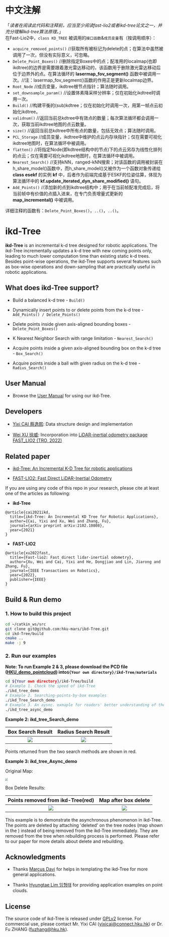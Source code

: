 # 中文注解
「*读者在阅读此代码和注释前，应当至少阅读fast-lio2或者ikd-tree论文之一，并充分理解ikd-tree算法原理。*」  
在Fast-Lio2中，`class KD_TREE` 被调用的`接口函数`&`成员变量`有（按调用顺序）：  
- `acquire_removed_points()` //获取所有被标记为delete的点；在算法中虽然被调用了一次，但没有实际意义，可忽略。
- `Delete_Point_Boxes()` //删除指定Boxes中的点；配准用的localmap(也即ikdtree)的边界是需要跟着激光雷达移动的，该函数用于删除激光雷达移动后位于边界外的点。在算法循环的 **lasermap_fov_segment()** 函数中被调用一次。//注：lasermap_fov_segment()函数的作用正是更新localmap边界。
- `Root_Node` //成员变量，ikdtree根节点指针；算法随时调用。
- `set_downsample_param()` //设置体素降采样分辨率；仅在初始化ikdtree时调用一次。
- `Build()` //构建平衡的(sub)kdtree；仅在初始化时调用一次，用第一帧点云初始化ikdtree。
- `validnum()` //返回当前总kdtree中有效点的数量；每次算法循环都会调用一次，获取当前ikdtree地图的点云数量。
- `size()` //返回当前总kdtree中所有点的数量，包括无效点；算法随时调用。
- `PCL_Storage` //成员变量，ikdtree中维护的点云内存块指针；仅在需要可视化ikdtree地图时，在算法循环中被调用。
- `flatten()` //将指定Node(即kdtree结构中的节点)下的点云另存为线性化排列的点云；仅在需要可视化ikdtree地图时，在算法循环中被调用。  
- `Nearest_Search()` //支持kNN，ranged-kNN搜索；对该函数的调用被封装在h_share_model()函数中，而h_share_model()又被作为一个函数对象传递给 **class esekf** 的实例 **kf** 中，后者作为前端完成基于ESKF的位姿估算，体现为算法循环中的 **kf.update_iterated_dyn_share_modified()** 语句。
- `Add_Points()` //添加新的点到ikdtree结构中；用于在当前帧配准完成后，将当前帧中有价值的点插入进来，在专门负责增量式更新的 **map_incremental()** 中被调用。  

详细注释的函数有：`Delete_Point_Boxes()`，`..()`，`..()`。

# ikd-Tree
**ikd-Tree** is an incremental k-d tree designed for robotic applications. The ikd-Tree incrementally updates a k-d tree with new coming points only, leading to much lower computation time than existing static k-d trees. Besides point-wise operations, the ikd-Tree supports several features such as box-wise operations and down-sampling that are practically useful in robotic applications.

## What does ikd-Tree support?

- Build a balanced k-d tree - `Build()`

- Dynamically insert points to or delete points from the k-d tree - `Add_Points() / Delete_Points()`

- Delete points inside given axis-aligned bounding boxes - `Delete_Point_Boxes()`

- K Nearest Neighbor Search with range limitation - `Nearest_Search()`

- Acquire points inside a given axis-aligned bounding box on the k-d tree - `Box_Search()`

- Acquire points inside a ball with given radius on the k-d tree - `Radius_Search()`

## User Manual

- Browse the [User Manual](https://github.com/hku-mars/ikd-Tree/blob/main/documents/UserManual.pdf) for using our ikd-Tree.

## Developers

- [Yixi CAI 蔡逸熙](https://github.com/Ecstasy-EC): Data structure design and implementation

- [Wei XU 徐威](https://github.com/XW-HKU): Incorporation into  [LiDAR-inertial odometry package FAST_LIO2 (TRO, 2022)](https://github.com/hku-mars/FAST_LIO)


## Related paper

- [ikd-Tree: An Incremental K-D Tree for robotic applications](https://arxiv.org/abs/2102.10808)

- [FAST-LIO2: Fast Direct LiDAR-Inertial Odometry](https://ieeexplore.ieee.org/abstract/document/9697912)

If you are using any code of this repo in your research, please cite at least one of the articles as following:
- **ikd-Tree**
```
@article{cai2021ikd,
  title={ikd-Tree: An Incremental KD Tree for Robotic Applications},
  author={Cai, Yixi and Xu, Wei and Zhang, Fu},
  journal={arXiv preprint arXiv:2102.10808},
  year={2021}
}
```
- **FAST-LIO2**
```
@article{xu2022fast,
  title={Fast-lio2: Fast direct lidar-inertial odometry},
  author={Xu, Wei and Cai, Yixi and He, Dongjiao and Lin, Jiarong and Zhang, Fu},
  journal={IEEE Transactions on Robotics},
  year={2022},
  publisher={IEEE}
}
```

## Build & Run demo
### 1. How to build this project
```bash
cd ~/catkin_ws/src
git clone git@github.com:hku-mars/ikd-Tree.git
cd ikd-Tree/build
cmake ..
make -j 9
```
### 2. Run our examples

**Note: To run Example 2 & 3, please download the PCD file ([HKU_demo_pointcloud](https://drive.google.com/file/d/1tMYiBIFn-fcjisaoIrmIKA09NICGG9KJ/view?usp=sharing))  into`${Your own directory}/ikd-Tree/materials`**

```bash
cd ${Your own directory}/ikd-Tree/build
# Example 1. Check the speed of ikd-Tree
./ikd_tree_demo
# Example 2. Searching-points-by-box examples
./ikd_Tree_Search_demo
# Example 3. An aysnc. exmaple for readers' better understanding of the principle of ikd-Tree
./ikd_tree_async_demo
```

**Example 2: ikd_tree_Search_demo** 

Box Search Result  |   Radius Search Result
:-------------------------:|:-------------------------:
![](materials/imgs/Box_Search.png) |  ![](materials/imgs/Radius_Search.png)

Points returned from the two search methods are shown in red.

**Example 3: ikd_tree_Async_demo**

Original Map:

<img src="materials/imgs/HKU_campus.png" style="zoom:50%;" />



Box Delete Results:

Points removed from ikd-Tree(red) |       Map after box delete        
:-------------------------:|:-------------------------:
![](materials/imgs/removed.png) |  ![](materials/imgs/remain.png)

This example is to demonstrate the asynchronous phenomenon in ikd-Tree. The points are deleted by attaching 'deleted' on the tree nodes (map shown in the ) instead of being removed from the ikd-Tree immediately. They are removed from the tree when rebuilding process is performed. Please refer to our paper for more details about delete and rebuilding.


## Acknowledgments
- Thanks [Marcus Davi](https://github.com/Marcus-Davi) for helps in templating the ikd-Tree for more general applications.

- Thanks [Hyungtae Lim 임형태](https://github.com/LimHyungTae) for providing application examples on point clouds. 

## License

The source code of ikd-Tree is released under [GPLv2](http://www.gnu.org/licenses/old-licenses/gpl-2.0.html) license. For commercial use, please contact Mr. Yixi CAI (<yixicai@connect.hku.hk>) or Dr. Fu ZHANG (<fuzhang@hku.hk>).
